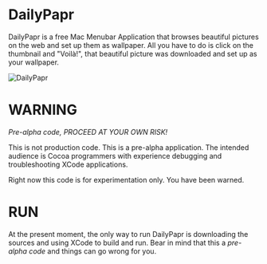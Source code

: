# DailyPapr 

DailyPapr is a free Mac Menubar Application that browses beautiful pictures on the web and set up them as wallpaper. All you have to do is click on the thumbnail and "Voilà!", that beautiful picture was downloaded and set up as your wallpaper.

![DailyPapr](http://blog.diogosantos.com/wp-content/resources/2010/07/wpid-dailypapr-2010-07-21-08-411.png)

# WARNING

*Pre-alpha code, PROCEED AT YOUR OWN RISK!*

This is not production code. This is a pre-alpha application. The
intended audience is Cocoa programmers with experience debugging
and troubleshooting XCode applications. 

Right now  this code is for experimentation only. You
have been warned.

# RUN

At the present moment, the only way to run DailyPapr is downloading the sources and using XCode to build and run. Bear in mind that this a *pre-alpha code* and things can go wrong for you.
